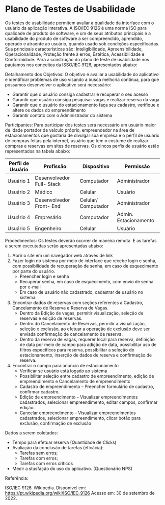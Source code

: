 # Plano de Testes de Usabilidade

  Os testes de usabilidade permitem avaliar a qualidade da interface com o usuário da aplicação interativa. A ISO/IEC 9126 é uma norma ISO para qualidade de produto de software, e um de seus atributos principais é a usabilidade do produto de software a ser compreendido, aprendido, operado e atraente ao usuário, quando usado sob condições especificadas. Sua principais características são: Inteligibilidade, Apreensibilidade, Operacionalidade, Proteção frente à erros, Estética, Acessibilidade e Conformidade. Para a construção do plano de teste de usabilidade nos pautamos nos conceitos da ISSO/IEC 9126, apresentados abaixo:
  
Detalhamento dos Objetivos:
	O objetivo é avaliar a usabilidade do aplicativo e identificar problemas de uso visando a busca melhoria contínua, para que possamos desenvolver o aplicativo será necessário:
  * Garantir que o usuário consiga cadastrar e recuperar o seu acesso
  * Garantir que usuário consiga pesquisar vagas e realizar reserva da vaga
  * Garantir que o usuário do estacionamento faça seu cadastro, verifique e altere os dados do empreendimento
  * Garantir contato com o Administrador do sistema 
  
Participantes:
	Para participar dos testes será necessário um usuário maior de idade portador de veículo próprio, empreendedor na área de estacionamentos que gostaria de divulgar sua empresa e o perfil de usuário de compras feitas pela internet, usuário que tem o costume de realizar compras e reservas em sites de reservas. Os cincos perfis de usuário estão representados na tabela abaixo:


|Perfil de Usuário | Profissão | Dispositivo | Permissão|
|------------------|-----------|-------------|----------|
|Usuário 1 | Desenvolvedor Full- Stack | Computador |	Administrador |
|Usuário 2 | Médico |	Celular |	Usuário |
|Usuário 3 | Desenvolvedor Front- End |	Celular/ Computador |	Administrador |
|Usuário 4 | Empresário |	Computador|	Admin. Estacionamento |
|Usuário 5 | Engenheiro |	Celular |	Usuário |


Procedimentos:
Os testes deverão ocorrer de maneira remota. E as tarefas a serem executadas serão apresentadas abaixo:

1.	Abrir o site em um navegador web através de link
2.	Fazer login no sistema por meio de interface que recebe login e senha, com possibilidade de recuperação de senha, em caso de esquecimento por parte do usuário.
	* Preencher login e senha
	* Recuperar senha, em caso de esquecimento, com envio de senha por e-mail
	* Em caso de usuário não cadastrado, cadastrar de usuário no sistema
3.	Encontrar dados de reservas com seções referentes a Cadastro, Cancelamento de Reserva e Reserva de Vagas.
	* Dentro da Edição de vagas, permitir visualização, seleção de reservas e edição de reservas. 
	* Dentro do Cancelamento de Reservas, permitir a visualização, seleção e exclusão, ao efetuar a operação de exclusão deve ser enviada confirmação de cancelamento de reserva.
	* Dentro da reserva de vagas, requerer local para reserva, definição de data por meio de campo para adição de data, possibilitar uso de filtros específicos para reserva, possibilitar a seleção do estacionamento, inserção de dados de reserva e confirmação de reserva.
4.	Encontrar o campo para anúncio de estacionamento
	* Verificar se usuário está logado ao sistema
	* Possibilitar seleção entre cadastro de empreendimento, edição de empreendimento e Cancelamento de empreendimento
	* Cadastro de empreendimento – Preencher formulário de cadastro, confirmar cadastro.
	* Edição de empreendimento – Visualizar empreendimentos cadastrados, selecionar empreendimento, editar campos, confirmar edição.
	* Cancelar empreendimento – Visualizar empreendimentos cadastrados, selecionar empreendimento, clicar botão para exclusão, confirmação de exclusão

Dados a serem coletados:
 * Tempo para efetuar reserva (Quantidade de Clicks)
 * Avaliação da conclusão de tarefas (eficácia):
   * Tarefas sem erros;
   * Tarefas com erros;
   * Tarefas com erros críticos
 * Medir a stusfação do uso do aplicativo. (Questionário NPS)

Referência:

ISO/IEC 9126. Wikipedia. Disponível em: https://pt.wikipedia.org/wiki/ISO/IEC_9126 Acesso em: 30 de setembro de 2022.
